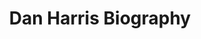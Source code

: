 ---
permalink: 	Authors/dan-harris
layout: 	author
title: 	Dan Harris Biography
author_name: 	Dan Harris
author_bio: 	["Dan Harris is the coanchor of Nightline and the weekend editions of Good Morning America. He regularly reports for 20/20, World News with Diane Sawyer, and the weekday editions of Good Morning America. Before joining ABC News fourteen years ago, he worked for local news outlets in Boston and Maine.","After having a nationally televised panic attack, Dan Harris knew he had to make some changes. A lifelong nonbeliever, he found himself on a bizarre adventure involving a disgraced pastor, a mysterious self-help guru, and a gaggle of brain scientists. Eventually, Harris realized that the source of his problems was the very thing he always thought was his greatest asset: the incessant, insatiable voice in his head, which had propelled him through the ranks of a hypercompetitive business, but had also led him to make the profoundly stupid decisions that provoked his on-air freak-out.","Eventually Harris stumbled upon an effective way to rein in that voice, something he always assumed to be either impossible or useless: meditation, a tool that research suggests can do everything from lower your blood pressure to essentially rewire your brain.","In 2014, 10% Happier was published - part memoir, part how-to - and turned into a surprise #1 New York Times bestseller. That book led to a 10% Happier podcast, and a meditation app that teaches fidgety skeptics learn to meditate.","Lion's Roar wrote a piece on him that you can <a href='https://www.lionsroar.com/dan-harris-is-10-happier/'>find here</a>."]
author_image: 	"DanHarris.jpg"
author_image_large: 	"DanHarris - Large.jpg"
short_quote: 	"When you have one foot in the future and the other in the past, you piss on the present."
---